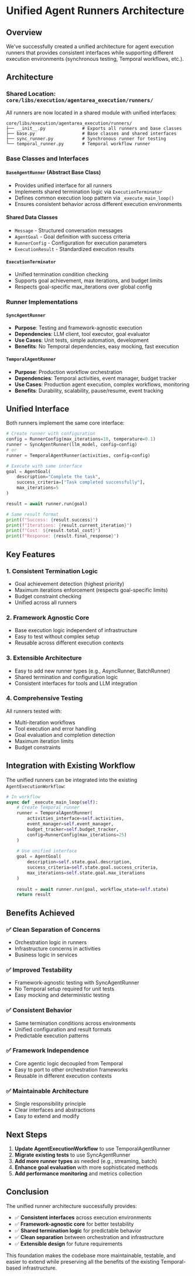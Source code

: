 # Unified Agent Runners Architecture

## Overview

We've successfully created a unified architecture for agent execution runners that provides consistent interfaces while supporting different execution environments (synchronous testing, Temporal workflows, etc.).

## Architecture

### Shared Location: `core/libs/execution/agentarea_execution/runners/`

All runners are now located in a shared module with unified interfaces:

```
core/libs/execution/agentarea_execution/runners/
├── __init__.py              # Exports all runners and base classes
├── base.py                  # Base classes and shared interfaces
├── sync_runner.py           # Synchronous runner for testing
└── temporal_runner.py       # Temporal workflow runner
```

### Base Classes and Interfaces

#### `BaseAgentRunner` (Abstract Base Class)
- Provides unified interface for all runners
- Implements shared termination logic via `ExecutionTerminator`
- Defines common execution loop pattern via `_execute_main_loop()`
- Ensures consistent behavior across different execution environments

#### Shared Data Classes
- `Message` - Structured conversation messages
- `AgentGoal` - Goal definition with success criteria
- `RunnerConfig` - Configuration for execution parameters
- `ExecutionResult` - Standardized execution results

#### `ExecutionTerminator`
- Unified termination condition checking
- Supports goal achievement, max iterations, and budget limits
- Respects goal-specific max_iterations over global config

### Runner Implementations

#### `SyncAgentRunner`
- **Purpose**: Testing and framework-agnostic execution
- **Dependencies**: LLM client, tool executor, goal evaluator
- **Use Cases**: Unit tests, simple automation, development
- **Benefits**: No Temporal dependencies, easy mocking, fast execution

#### `TemporalAgentRunner`
- **Purpose**: Production workflow orchestration
- **Dependencies**: Temporal activities, event manager, budget tracker
- **Use Cases**: Production agent execution, complex workflows, monitoring
- **Benefits**: Durability, scalability, pause/resume, event tracking

## Unified Interface

Both runners implement the same core interface:

```python
# Create runner with configuration
config = RunnerConfig(max_iterations=10, temperature=0.1)
runner = SyncAgentRunner(llm_model, config=config)
# or
runner = TemporalAgentRunner(activities, config=config)

# Execute with same interface
goal = AgentGoal(
    description="Complete the task",
    success_criteria=["Task completed successfully"],
    max_iterations=5
)

result = await runner.run(goal)

# Same result format
print(f"Success: {result.success}")
print(f"Iterations: {result.current_iteration}")
print(f"Cost: ${result.total_cost}")
print(f"Response: {result.final_response}")
```

## Key Features

### 1. **Consistent Termination Logic**
- Goal achievement detection (highest priority)
- Maximum iterations enforcement (respects goal-specific limits)
- Budget constraint checking
- Unified across all runners

### 2. **Framework Agnostic Core**
- Base execution logic independent of infrastructure
- Easy to test without complex setup
- Reusable across different execution contexts

### 3. **Extensible Architecture**
- Easy to add new runner types (e.g., AsyncRunner, BatchRunner)
- Shared termination and configuration logic
- Consistent interfaces for tools and LLM integration

### 4. **Comprehensive Testing**
All runners tested with:
- Multi-iteration workflows
- Tool execution and error handling
- Goal evaluation and completion detection
- Maximum iteration limits
- Budget constraints

## Integration with Existing Workflow

The unified runners can be integrated into the existing `AgentExecutionWorkflow`:

```python
# In workflow
async def _execute_main_loop(self):
    # Create Temporal runner
    runner = TemporalAgentRunner(
        activities_interface=self.activities,
        event_manager=self.event_manager,
        budget_tracker=self.budget_tracker,
        config=RunnerConfig(max_iterations=25)
    )
    
    # Use unified interface
    goal = AgentGoal(
        description=self.state.goal.description,
        success_criteria=self.state.goal.success_criteria,
        max_iterations=self.state.goal.max_iterations
    )
    
    result = await runner.run(goal, workflow_state=self.state)
    return result
```

## Benefits Achieved

### ✅ **Clean Separation of Concerns**
- Orchestration logic in runners
- Infrastructure concerns in activities
- Business logic in services

### ✅ **Improved Testability**
- Framework-agnostic testing with SyncAgentRunner
- No Temporal setup required for unit tests
- Easy mocking and deterministic testing

### ✅ **Consistent Behavior**
- Same termination conditions across environments
- Unified configuration and result formats
- Predictable execution patterns

### ✅ **Framework Independence**
- Core agentic logic decoupled from Temporal
- Easy to port to other orchestration frameworks
- Reusable in different execution contexts

### ✅ **Maintainable Architecture**
- Single responsibility principle
- Clear interfaces and abstractions
- Easy to extend and modify

## Next Steps

1. **Update AgentExecutionWorkflow** to use TemporalAgentRunner
2. **Migrate existing tests** to use SyncAgentRunner
3. **Add more runner types** as needed (e.g., streaming, batch)
4. **Enhance goal evaluation** with more sophisticated methods
5. **Add performance monitoring** and metrics collection

## Conclusion

The unified runner architecture successfully provides:
- ✅ **Consistent interfaces** across execution environments
- ✅ **Framework-agnostic core** for better testability
- ✅ **Shared termination logic** for predictable behavior
- ✅ **Clean separation** between orchestration and infrastructure
- ✅ **Extensible design** for future requirements

This foundation makes the codebase more maintainable, testable, and easier to extend while preserving all the benefits of the existing Temporal-based infrastructure.